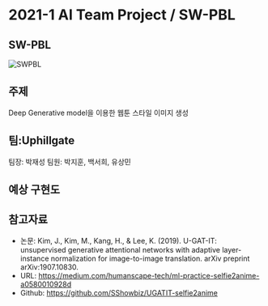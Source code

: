 # 2021-1 AI Team Project / SW-PBL

## SW-PBL
![SWPBL](https://user-images.githubusercontent.com/62353647/120143662-79e6b380-c21b-11eb-8587-ff4ed00da1cd.png)

## 주제
Deep Generative model을 이용한 웹툰 스타일 이미지 생성

## 팀:Uphillgate
팀장: 박재성
팀원: 박지훈, 백서희, 유상민

## 예상 구현도


## 참고자료
+ 논문: Kim, J., Kim, M., Kang, H., & Lee, K. (2019). U-GAT-IT: unsupervised generative attentional networks with adaptive layer-instance normalization for image-to-image translation. arXiv preprint arXiv:1907.10830.
+ URL: https://medium.com/humanscape-tech/ml-practice-selfie2anime-a0580010928d
+ Github: https://github.com/SShowbiz/UGATIT-selfie2anime

